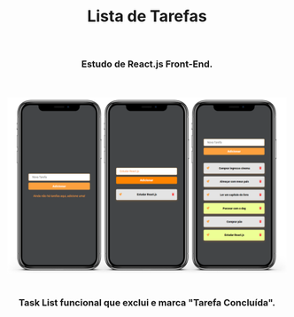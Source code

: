 <h1 align="center">
  Lista de Tarefas</h1>
<br>
<h3 align="center">Estudo de React.js Front-End.</h3>
<br>
<br>

<div align="center">
  <img width="800" src="https://github.com/feliperyo/task-list-react/blob/master/src/assets/mockup.png?raw=true"/>
</div>
<br>
<h3 align="center">Task List funcional que exclui e marca "Tarefa Concluída".</h3>
